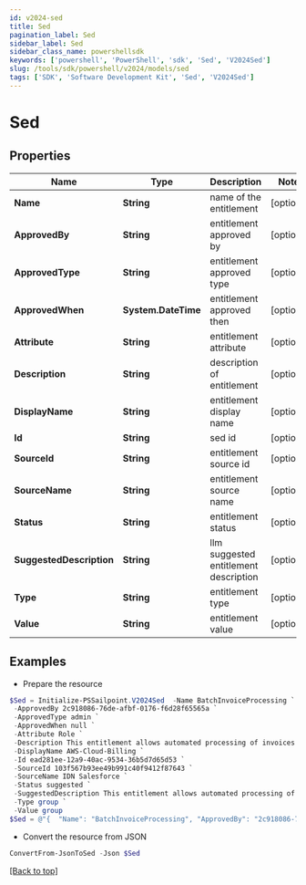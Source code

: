 ```yaml
---
id: v2024-sed
title: Sed
pagination_label: Sed
sidebar_label: Sed
sidebar_class_name: powershellsdk
keywords: ['powershell', 'PowerShell', 'sdk', 'Sed', 'V2024Sed'] 
slug: /tools/sdk/powershell/v2024/models/sed
tags: ['SDK', 'Software Development Kit', 'Sed', 'V2024Sed']
---
```



# Sed

## Properties

Name | Type | Description | Notes
------------ | ------------- | ------------- | -------------
**Name** | **String** | name of the entitlement | [optional] 
**ApprovedBy** | **String** | entitlement approved by | [optional] 
**ApprovedType** | **String** | entitlement approved type | [optional] 
**ApprovedWhen** | **System.DateTime** | entitlement approved then | [optional] 
**Attribute** | **String** | entitlement attribute | [optional] 
**Description** | **String** | description of entitlement | [optional] 
**DisplayName** | **String** | entitlement display name | [optional] 
**Id** | **String** | sed id | [optional] 
**SourceId** | **String** | entitlement source id | [optional] 
**SourceName** | **String** | entitlement source name | [optional] 
**Status** | **String** | entitlement status | [optional] 
**SuggestedDescription** | **String** | llm suggested entitlement description | [optional] 
**Type** | **String** | entitlement type | [optional] 
**Value** | **String** | entitlement value | [optional] 

## Examples

- Prepare the resource
```powershell
$Sed = Initialize-PSSailpoint.V2024Sed  -Name BatchInvoiceProcessing `
 -ApprovedBy 2c918086-76de-afbf-0176-f6d28f65565a `
 -ApprovedType admin `
 -ApprovedWhen null `
 -Attribute Role `
 -Description This entitlement allows automated processing of invoices in batches on a scheduled basis to streamline accounts payable procedures. `
 -DisplayName AWS-Cloud-Billing `
 -Id ead281ee-12a9-40ac-9534-36b5d7d65d53 `
 -SourceId 103f567b93ee49b991c40f9412f87643 `
 -SourceName IDN Salesforce `
 -Status suggested `
 -SuggestedDescription This entitlement allows automated processing of invoices in batches on a scheduled basis to streamline accounts payable `
 -Type group `
 -Value group
$Sed = @"{  "Name": "BatchInvoiceProcessing", "ApprovedBy": "2c918086-76de-afbf-0176-f6d28f65565a", "ApprovedType": "admin", "ApprovedWhen": null, "Attribute": "Role", "Description": "This entitlement allows automated processing of invoices in batches on a scheduled basis to streamline accounts payable procedures.", "DisplayName": "AWS-Cloud-Billing", "Id": "ead281ee-12a9-40ac-9534-36b5d7d65d53", "SourceId": "103f567b93ee49b991c40f9412f87643", "SourceName": "IDN Salesforce", "Status": "suggested", "SuggestedDescription": "This entitlement allows automated processing of invoices in batches on a scheduled basis to streamline accounts payable", "Type": "group", "Value": "group" }"@
```

- Convert the resource from JSON
```powershell
ConvertFrom-JsonToSed -Json $Sed
```


[[Back to top]](#) 

